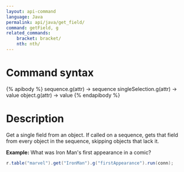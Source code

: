 ```yaml
---
layout: api-command
language: Java
permalink: api/java/get_field/
command: getField, g
related_commands:
    bracket: bracket/
    nth: nth/
---
```


# Command syntax #

{% apibody %}
sequence.g(attr) &rarr; sequence
singleSelection.g(attr) &rarr; value
object.g(attr) &rarr; value
{% endapibody %}

# Description #

Get a single field from an object. If called on a sequence, gets that field from every
object in the sequence, skipping objects that lack it.

__Example:__ What was Iron Man's first appearance in a comic?

```java
r.table("marvel").get("IronMan").g("firstAppearance").run(conn);
```
